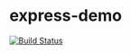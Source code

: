 # express-demo

[![Build Status](https://travis-ci.org/sdygt/express-demo.svg?branch=master)](https://travis-ci.org/sdygt/express-demo)
